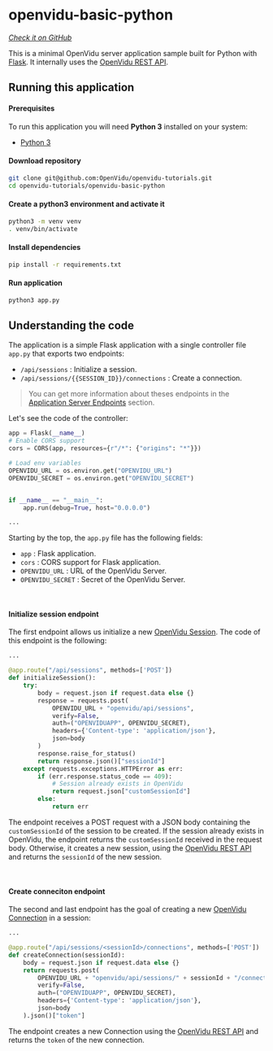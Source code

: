 # openvidu-basic-python

<a href="https://github.com/OpenVidu/openvidu-tutorials/tree/master/openvidu-basic-python" target="_blank"><i class="icon ion-social-github"> Check it on GitHub</i></a>

This is a minimal OpenVidu server application sample built for Python with [Flask](https://flask.palletsprojects.com/).
It internally uses the [OpenVidu REST API](reference-docs/REST-API/).


## Running this application

#### Prerequisites
To run this application you will need **Python 3** installed on your system:

- [Python 3](https://www.python.org/downloads/)

#### Download repository

```bash
git clone git@github.com:OpenVidu/openvidu-tutorials.git
cd openvidu-tutorials/openvidu-basic-python
```

#### Create a python3 environment and activate it


```bash
python3 -m venv venv
. venv/bin/activate
```

#### Install dependencies

```bash
pip install -r requirements.txt
```

#### Run application

```bash
python3 app.py
```

## Understanding the code

The application is a simple Flask application with a single controller file `app.py` that exports two endpoints:

- `/api/sessions` : Initialize a session.
- `/api/sessions/{{SESSION_ID}}/connections` : Create a connection.

> You can get more information about theses endpoints in the [Application Server Endpoints](application-server/#rest-endpoints) section.


Let's see the code of the controller:

```python
app = Flask(__name__)
# Enable CORS support
cors = CORS(app, resources={r"/*": {"origins": "*"}})

# Load env variables
OPENVIDU_URL = os.environ.get("OPENVIDU_URL")
OPENVIDU_SECRET = os.environ.get("OPENVIDU_SECRET")


if __name__ == "__main__":
    app.run(debug=True, host="0.0.0.0")

...

```

Starting by the top, the `app.py` file has the following fields:

- `app` : Flask application.
- `cors` : CORS support for Flask application.
- `OPENVIDU_URL` : URL of the OpenVidu Server.
- `OPENVIDU_SECRET` : Secret of the OpenVidu Server.


<br>

#### Initialize session endpoint

The first endpoint allows us initialize a new [OpenVidu Session](/developing-your-video-app/#session). The code of this endpoint is the following:

```python
...

@app.route("/api/sessions", methods=['POST'])
def initializeSession():
    try:
        body = request.json if request.data else {}
        response = requests.post(
            OPENVIDU_URL + "openvidu/api/sessions",
            verify=False,
            auth=("OPENVIDUAPP", OPENVIDU_SECRET),
            headers={'Content-type': 'application/json'},
            json=body
        )
        response.raise_for_status()
        return response.json()["sessionId"]
    except requests.exceptions.HTTPError as err:
        if (err.response.status_code == 409):
            # Session already exists in OpenVidu
            return request.json["customSessionId"]
        else:
            return err

```

The endpoint receives a POST request with a JSON body containing the `customSessionId` of the session to be created. If the session already exists in OpenVidu, the endpoint returns the `customSessionId` received in the request body. Otherwise, it creates a new session, using the
[OpenVidu REST API](reference-docs/REST-API/) and returns the `sessionId` of the new session.


<br>

#### Create conneciton endpoint

The second and last endpoint has the goal of creating a new [OpenVidu Connection](/developing-your-video-app/#connection) in a session:

```python
...

@app.route("/api/sessions/<sessionId>/connections", methods=['POST'])
def createConnection(sessionId):
    body = request.json if request.data else {}
    return requests.post(
        OPENVIDU_URL + "openvidu/api/sessions/" + sessionId + "/connection",
        verify=False,
        auth=("OPENVIDUAPP", OPENVIDU_SECRET),
        headers={'Content-type': 'application/json'},
        json=body
    ).json()["token"]

```
The endpoint creates a new Connection using the [OpenVidu REST API](reference-docs/REST-API/) and returns the `token` of the new connection.

